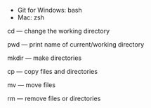 + Git for Windows: bash
+ Mac: zsh

cd — change the working directory

pwd — print name of current/working directory

mkdir — make directories

cp — copy files and directories

mv — move files

rm — remove files or directories
